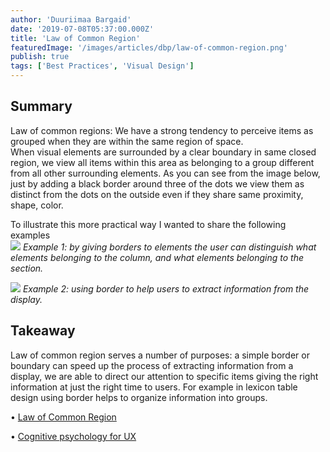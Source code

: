 ```yaml
---
author: 'Duuriimaa Bargaid'
date: '2019-07-08T05:37:00.000Z'
title: 'Law of Common Region'
featuredImage: '/images/articles/dbp/law-of-common-region.png'
publish: true
tags: ['Best Practices', 'Visual Design']
---
```


## Summary

Law of common regions: We have a strong tendency to perceive items as grouped when they are within the same region of space.  
When visual elements are surrounded by a clear boundary in same closed region, we view all items within this area as belonging to a group different from all other surrounding elements. As you can see from the image below, just by adding a black border around three of the dots we view them as distinct from the dots on the outside even if they share same proximity, shape, color.

To illustrate this more practical way I wanted to share the following examples  
![](/images/articles/dbp/1562587297328webupload_01719288.png)
_Example 1: by giving borders to elements the user can distinguish what elements belonging to the column, and what elements belonging to the section._

![](/images/articles/dbp/1562587302355webupload_01719289.jpg)
_Example 2: using border to help users to extract information from the display._

## Takeaway

Law of common region serves a number of purposes: a simple border or boundary can speed up the process of extracting information from a display, we are able to direct our attention to specific items giving the right information at just the right time to users. For example in lexicon table design using border helps to organize information into groups.

• [Law of Common Region](https://lawsofux.com/law-of-common-region.html)

• [Cognitive psychology for UX](https://www.usertesting.com/blog/gestalt-principles/)
